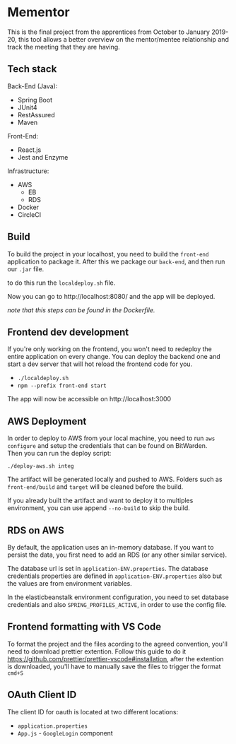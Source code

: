 # Mementor

This is the final project from the apprentices from October to January 2019-20, this tool allows a better overview on the mentor/mentee relationship and track the meeting that they are having.

## Tech stack

Back-End (Java):
- Spring Boot
- JUnit4
- RestAssured
- Maven

Front-End:
- React.js
- Jest and Enzyme

Infrastructure:
- AWS
    - EB
    - RDS
- Docker
- CircleCI

## Build

To build the project in your localhost, you need to 
build the `front-end` application to package it. After this we package 
our `back-end`, and then run our `.jar` file.

to do this run the `localdeploy.sh` file.

Now you can go to http://localhost:8080/ and the app will be deployed.

_note that this steps can be found in the Dockerfile._

## Frontend dev development

If you're only working on the frontend, you won't need to redeploy the entire application on every change.
You can deploy the backend one and start a dev server that will hot reload the frontend code for you.

- `./localdeploy.sh`
- `npm --prefix front-end start`

The app will now be accessible on http://localhost:3000

## AWS Deployment

In order to deploy to AWS from your local machine, you need to run `aws configure` and setup the credentials that can
be found on BitWarden.  
Then you can run the deploy script:

`./deploy-aws.sh integ`

The artifact will be generated locally and pushed to AWS.
Folders such as `front-end/build` and `target` will be cleaned before the build.

If you already built the artifact and want to deploy it to multiples environment, 
you can use append `--no-build` to skip the build.

## RDS on AWS

By default, the application uses an in-memory database.
If you want to persist the data, you first need to add an RDS (or any other similar service).

The database url is set in `application-ENV.properties`.
The database credentials properties are defined in `application-ENV.properties` also but the values are from environment variables.

In the elasticbeanstalk environment configuration, you need to set database credentials and also `SPRING_PROFILES_ACTIVE`, 
in order to use the config file.     

## Frontend formatting with VS Code

To format the project and the files acording to the agreed convention, you'll need to download prettier extention. Follow this guide to do it https://github.com/prettier/prettier-vscode#installation, after the extention is downloaded, you'll have to manually save the files to trigger the format `cmd+S`

## OAuth Client ID

The client ID for oauth is located at two different locations:
- `application.properties`
- `App.js` - `GoogleLogin` component
